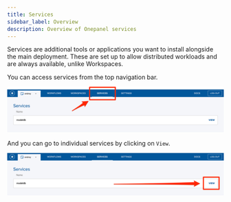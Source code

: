 ```yaml
---
title: Services
sidebar_label: Overview
description: Overview of Onepanel services 
---
```


Services are additional tools or applications you want to install alongside the main deployment.
These are set up to allow distributed workloads and are always available, unlike Workspaces.

You can access services from the top navigation bar.

![Services](/img/services_list.png)

And you can go to individual services by clicking on `View`.

![Services View](/img/services_view.png)
